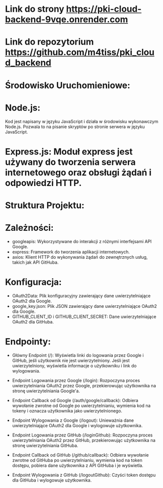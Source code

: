# Link do strony https://pki-cloud-backend-9vqe.onrender.com


# Link do repozytorium https://github.com/m4tiss/pki_cloud_backend


# Środowisko Uruchomieniowe:


# Node.js:
Kod jest napisany w języku JavaScript i działa w środowisku wykonawczym Node.js. Pozwala to na pisanie skryptów po stronie serwera w języku JavaScript.


# Express.js: Moduł express jest używany do tworzenia serwera internetowego oraz obsługi żądań i odpowiedzi HTTP.


# Struktura Projektu:


# Zależności:
* googleapis: Wykorzystywane do interakcji z różnymi interfejsami API Google.
* express: Framework do tworzenia aplikacji internetowych.
* axios: Klient HTTP do wykonywania żądań do zewnętrznych usług, takich jak API GitHuba.


# Konfiguracja:
* OAuth2Data: Plik konfiguracyjny zawierający dane uwierzytelniające OAuth2 dla Google.
* google_key.json: Plik JSON zawierający dane uwierzytelniające OAuth2 dla Google.
* GITHUB_CLIENT_ID i GITHUB_CLIENT_SECRET: Dane uwierzytelniające OAuth2 dla GitHuba.


# Endpointy:
* Główny Endpoint (/): Wyświetla linki do logowania przez Google i GitHub, jeśli użytkownik nie jest uwierzytelniony. Jeśli jest uwierzytelniony, wyświetla informacje o użytkowniku i link do wylogowania.

* Endpoint Logowania przez Google (/login): Rozpoczyna proces uwierzytelniania OAuth2 przez Google, przekierowując użytkownika na stronę uwierzytelniania Google'a.

* Endpoint Callback od Google (/auth/google/callback): Odbiera wywołanie zwrotne od Google po uwierzytelnianiu, wymienia kod na tokeny i oznacza użytkownika jako uwierzytelnionego.

* Endpoint Wylogowania z Google (/logout): Unieważnia dane uwierzytelniające OAuth2 dla Google i wylogowuje użytkownika.

* Endpoint Logowania przez GitHub (/loginGithub): Rozpoczyna proces uwierzytelniania OAuth2 przez GitHub, przekierowując użytkownika na stronę uwierzytelniania GitHuba.

* Endpoint Callback od GitHub (/github/callback): Odbiera wywołanie zwrotne od GitHuba po uwierzytelnianiu, wymienia kod na token dostępu, pobiera dane użytkownika z API GitHuba i je wyświetla.

* Endpoint Wylogowania z GitHub (/logoutGithub): Czyści token dostępu dla GitHuba i wylogowuje użytkownika.
